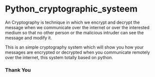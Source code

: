 # Python_cryptographic_systeem

An Cryptography is technique in which we encrypt and decrypt the message when we communicate over the internet or over the interested medium so that no other person or 
the malicious intruder can see the message and modify it.

This is an simple cryptography system which will show you how your messages are encrypted or decrypted when you communicate remotely over the internet, this system
totally based on python.

<h3>Thank You</h3>
